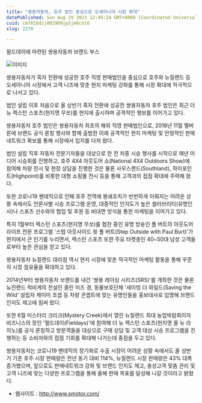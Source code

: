 ```yaml
---
title: "쌍용자동차, 호주 법인 중심으로 오세아니아 시장 확대"
datePublished: Sun Aug 29 2021 12:49:24 GMT+0000 (Coordinated Universal Time)
cuid: cm7018dzj002909jp5jm6col6
slug: 2270

---
```



필드데이에 마련된 쌍용자동차 브랜드 부스

![이미지](https://cdn.hashnode.com/res/hashnode/image/upload/v1739251155202/34802478-dc3a-45f7-8984-9dcf8c6a2ae1.jpeg)

쌍용자동차가 흑자 전환에 성공한 호주 직영 판매법인을 중심으로 호주와 뉴질랜드 등 오세아니아 시장에서 고객 니즈에 맞춘 현지 마케팅 강화를 통해 시장 확대에 적극적으로 나서고 있다.

법인 설립 이후 처음으로 올 상반기 흑자 전환에 성공한 쌍용자동차 호주 법인은 최근 더 뉴 렉스턴 스포츠(현지명 무쏘)를 현지에 출시하며 공격적인 행보를 이어가고 있다.

쌍용자동차 호주 법인은 쌍용자동차 최초의 해외 직영 판매법인으로, 2018년 11월 멜버른에 브랜드 공식 론칭 행사와 함께 출범한 이래 공격적인 현지 마케팅 및 안정적인 판매네트워크 확보를 통해 시장에서 입지를 다져 왔다.

법인 설립 직후 자동차 전문기자들을 대상으로 한 전 차종 시승 행사를 시작으로 매년 미디어 시승회를 진행하고, 호주 4X4 아웃도어 쇼(National 4X4 Outdoors Show)에 참여해 차량 전시 및 현장 상담을 진행한 것은 물론 사우스랜드(Southland), 하이포인트(Highpoint)를 비롯한 대형 쇼핑몰 전시 등을 통해 고객과의 접점 확대에 주력해 왔다.

또한 코로나19 팬데믹으로 인해 호주 전역에 봉쇄조치가 빈번하게 이뤄지는 어려운 상황 속에서도 언론사별 시승 프로그램 운영, 대중적인 인지도가 높은 셀러브리티(유명인사)나 스포츠 선수와의 협업 및 후원 등 비대면 방식을 통한 마케팅을 이어가고 있다.

특히 1월부터 렉스턴 스포츠(현지명 무쏘)를 협찬 중인 유명 방송인 폴 버트의 아웃도어 라이프 전문 프로그램 '스텝 아웃사이드 윗 폴 버트(Step Outside with Paul Burt)'가 현지에서 큰 인기를 누리면서, 렉스턴 스포츠 또한 주요 타켓층인 40~50대 남성 고객들로부터 높은 관심을 얻고 있다.

쌍용자동차 뉴질랜드 대리점 역시 현지 시장에 맞춘 적극적인 마케팅 활동을 통해 꾸준히 시장 점유율을 확대하고 있다.

2014년부터 쌍용자동차 브랜드를 내건 '쌍용 레이싱 시리즈(SRS)'를 개최한 것은 물론 뉴진랜드 럭비계의 전설인 콜린 미즈 경, 동물보호단체 '세이빙 더 와일드(Saving the Wild' 설립자 제이미 조셉 등 차량 콘셉트에 맞는 유명인들을 홍보대사로 임명해 브랜드 인지도 제고에 힘써 왔다.

또한 6월 미스터리 크리크(Mystery Creek)에서 열린 뉴질랜드 최대 농업박람회이자 비즈니스의 장인 '필드데이(Fieldays)'에 참여해 더 뉴 렉스턴 스포츠(현지명 올 뉴 라이노)를 공식 론칭하고 방문객들을 대상으로 구매 상담 및 고객 대상 시승 프로그램을 진행하는 등 소비자와의 접점 기회를 확대해 나가는데 중점을 두고 있다.

쌍용자동차는 코로나19 팬데믹의 장기화로 수출 시장이 어려운 상황 속에서도 올 상반기 기준 호주 시장 판매량은 전년 동기 대비 114%, 뉴질랜드 시장 판매량은 43% 대폭 증가했으며, 앞으로도 판매네트워크 강화 및 브랜드 인지도 제고, 충성고객 맞춤 관리 및 고객 니즈에 맞는 다양한 프로그램을 통해 올해 판매 목표를 달성해 나갈 것이라고 밝혔다.

- 웹사이트 : http://www.smotor.com/